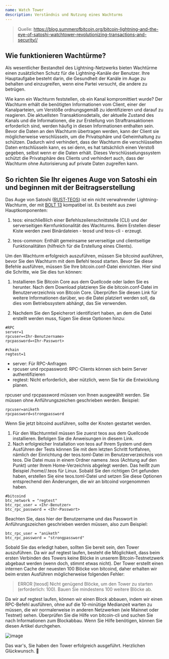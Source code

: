 ```yaml
---
name: Watch Tower
description: Verständnis und Nutzung eines Wachturms
---
```


> Quelle: https://blog.summerofbitcoin.org/bitcoin-lightning-and-the-eye-of-satoshi-watchtower-revolutionizing-transactions-and-security//

## Wie funktionieren Wachtürme?

Als wesentlicher Bestandteil des Lightning-Netzwerks bieten Wachtürme einen zusätzlichen Schutz für die Lightning-Kanäle der Benutzer. Ihre Hauptaufgabe besteht darin, die Gesundheit der Kanäle im Auge zu behalten und einzugreifen, wenn eine Partei versucht, die andere zu betrügen.

Wie kann ein Wachturm feststellen, ob ein Kanal kompromittiert wurde? Der Wachturm erhält die benötigten Informationen vom Client, einer der Kanalparteien, um Verstöße ordnungsgemäß zu identifizieren und darauf zu reagieren. Die aktuellsten Transaktionsdetails, der aktuelle Zustand des Kanals und die Informationen, die zur Erstellung von Straftransaktionen erforderlich sind, werden häufig in diesen Informationen enthalten sein. Bevor die Daten an den Wachturm übertragen werden, kann der Client sie möglicherweise verschlüsseln, um die Privatsphäre und Geheimhaltung zu schützen. Dadurch wird verhindert, dass der Wachturm die verschlüsselten Daten entschlüsseln kann, es sei denn, es hat tatsächlich einen Verstoß gegeben, selbst wenn er die Daten erhält. Dieses Verschlüsselungssystem schützt die Privatsphäre des Clients und verhindert auch, dass der Wachturm ohne Autorisierung auf private Daten zugreifen kann.

## So richten Sie Ihr eigenes Auge von Satoshi ein und beginnen mit der Beitragserstellung

Das Auge von Satoshi ([RUST-TEOS](https://github.com/talaia-labs/rust-teos?ref=blog.summerofbitcoin.org)) ist ein nicht verwahrender Lightning-Wachturm, der mit [BOLT 13](https://github.com/sr-gi/bolt13/blob/master/13-watchtowers.md?ref=blog.summerofbitcoin.org) kompatibel ist. Es besteht aus zwei Hauptkomponenten:

1. teos: einschließlich einer Befehlszeilenschnittstelle (CLI) und der serverseitigen Kernfunktionalität des Wachturms. Beim Erstellen dieser Kiste werden zwei Binärdateien - teosd und teos-cli - erzeugt.

2. teos-common: Enthält gemeinsame serverseitige und clientseitige Funktionalitäten (hilfreich für die Erstellung eines Clients).

Um den Wachturm erfolgreich auszuführen, müssen Sie bitcoind ausführen, bevor Sie den Wachturm mit dem Befehl teosd starten. Bevor Sie diese Befehle ausführen, müssen Sie Ihre bitcoin.conf-Datei einrichten. Hier sind die Schritte, wie Sie dies tun können:

1. Installieren Sie Bitcoin Core aus dem Quellcode oder laden Sie es herunter. Nach dem Download platzieren Sie die bitcoin.conf-Datei im Benutzerverzeichnis von Bitcoin Core. Überprüfen Sie diesen Link für weitere Informationen darüber, wo die Datei platziert werden soll, da dies vom Betriebssystem abhängt, das Sie verwenden.

2. Nachdem Sie den Speicherort identifiziert haben, an dem die Datei erstellt werden muss, fügen Sie diese Optionen hinzu:

```
#RPC
server=1
rpcuser=<Ihr-Benutzername>
rpcpassword=<Ihr-Passwort>

#chain
regtest=1
```

- server: Für RPC-Anfragen
- rpcuser und rpcpassword: RPC-Clients können sich beim Server authentifizieren
- regtest: Nicht erforderlich, aber nützlich, wenn Sie für die Entwicklung planen.

rpcuser und rpcpassword müssen von Ihnen ausgewählt werden. Sie müssen ohne Anführungszeichen geschrieben werden. Beispiel:

```
rpcuser=aniketh
rpcpassword=strongpassword
```

Wenn Sie jetzt bitcoind ausführen, sollte der Knoten gestartet werden.

1. Für den Wachturmteil müssen Sie zuerst teos aus dem Quellcode installieren. Befolgen Sie die Anweisungen in diesem Link.
2. Nach erfolgreicher Installation von teos auf Ihrem System und dem Ausführen der Tests können Sie mit dem letzten Schritt fortfahren, nämlich der Einrichtung der teos.toml-Datei im Benutzerverzeichnis von teos. Die Datei muss in einem Ordner namens .teos (Achtung auf den Punkt) unter Ihrem Home-Verzeichnis abgelegt werden. Das heißt zum Beispiel /home/<Ihr-Benutzername>/.teos für Linux. Sobald Sie den richtigen Ort gefunden haben, erstellen Sie eine teos.toml-Datei und setzen Sie diese Optionen entsprechend den Änderungen, die wir an bitcoind vorgenommen haben.

```
#bitcoind
btc_network = "regtest"
btc_rpc_user = <Ihr-Benutzer>
btc_rpc_password = <Ihr-Passwort>
```

Beachten Sie, dass hier der Benutzername und das Passwort in Anführungszeichen geschrieben werden müssen, also zum Beispiel:

```
btc_rpc_user = "aniketh"
btc_rpc_password = "strongpassword"
```

Sobald Sie das erledigt haben, sollten Sie bereit sein, den Tower auszuführen. Da wir auf regtest laufen, besteht die Möglichkeit, dass beim ersten Verbinden des Towers keine Blöcke in unserem Bitcoin-Testnetzwerk abgebaut werden (wenn doch, stimmt etwas nicht). Der Tower erstellt einen internen Cache der neuesten 100 Blöcke von bitcoind, daher erhalten wir beim ersten Ausführen möglicherweise folgenden Fehler:

> ERROR [teosd] Nicht genügend Blöcke, um den Tower zu starten (erforderlich: 100). Bauen Sie mindestens 100 weitere Blöcke ab.

Da wir auf regtest laufen, können wir einen Block abbauen, indem wir einen RPC-Befehl ausführen, ohne auf die 10-minütige Medianzeit warten zu müssen, die wir normalerweise in anderen Netzwerken (wie Mainnet oder Testnet) sehen. Überprüfen Sie die Hilfe von bitcoin-cli und suchen Sie nach Informationen zum Blockabbau. Wenn Sie Hilfe benötigen, können Sie diesen Artikel durchgehen.

![image](assets\2.jpeg)

Das war's, Sie haben den Tower erfolgreich ausgeführt. Herzlichen Glückwunsch. 🎉
